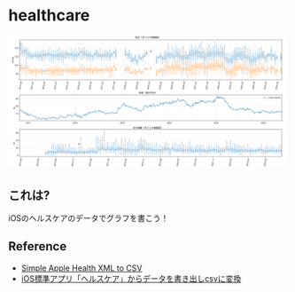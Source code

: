 # healthcare

![](images/healthcare.png)

## これは?

iOSのヘルスケアのデータでグラフを書こう！

## Reference

- [Simple Apple Health XML to CSV](https://github.com/jameno/Simple-Apple-Health-XML-to-CSV)
- [iOS標準アプリ「ヘルスケア」からデータを書き出しcsvに変換](https://upura.hatenablog.com/entry/2019/02/03/192910)

